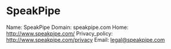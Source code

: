 
# SpeakPipe

Name: SpeakPipe
Domain: speakpipe.com
Home: http://www.speakpipe.com/
Privacy_policy: http://www.speakpipe.com/privacy
Email: legal@speakpipe.com
